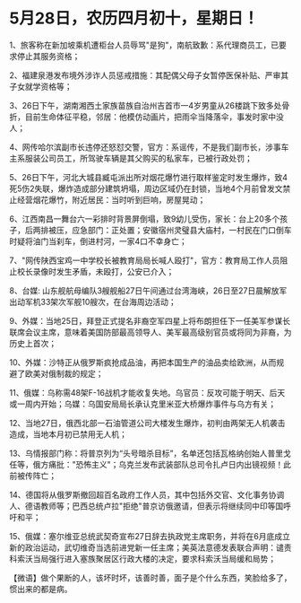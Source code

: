 # 5月28日，农历四月初十，星期日！

1、旅客称在新加坡乘机遭柜台人员辱骂"是狗"，南航致歉：系代理商员工，已要求停止其服务资格；

2、福建泉港发布境外涉诈人员惩戒措施：其配偶父母子女暂停医保补贴、严审其子女就学资格等；

3、26日下午，湖南湘西土家族苗族自治州吉首市一4岁男童从26楼跳下致多处骨折，目前生命体征平稳，邻居：他模仿动画片，把雨伞当降落伞，事发时家中没人；

4、网传哈尔滨副市长违停还怒怼交警，官方：系谣传，不是我们副市长，涉事车主系服装公司员工，所驾驶车辆是其父购买的私家车，已被行政处罚；

5、26日下午，河北大城县臧屯派出所对烟花爆竹进行取样鉴定时发生爆炸，致4死5伤2失联，爆炸造成部分建筑坍塌，周边区域仍在封锁，当地4个月前曾发文禁止经营烟花爆竹，附近居民：当时听到巨响，房屋晃动；

6、江西南昌一舞台六一彩排时背景屏倒塌，致9幼儿受伤，家长：台上20多个孩子，后两排被压，应急部门：正处置；安徽宿州灵璧县大庙村，一村民在门口倒车时疑将油门当刹车，倒进村河，一家4口不幸身亡；

7、"网传陕西宝鸡一中学校长被教育局局长喊人殴打"，官方：教育局工作人员阻止校长录像时发生矛盾，未殴打，公安已介入；

8、台媒: 山东舰航母编队3艘舰船27日午间通过台湾海峡，26日至27日晨解放军出动军机33架次军舰10艘次，在台海周边活动；

9、外媒：当地25日，拜登正式提名非裔空军四星上将布朗担任下一任美军参谋长联席会议主席，意味着美国防部最高领导人、美军最高级别官员或将同为非裔，为历史上首次；

10、外媒：沙特正从俄罗斯疯抢成品油，再把本国生产的油品卖给欧洲，从而规避了欧美对俄制裁的规定；

11、俄媒：乌称需48架F-16战机才能收复失地。乌官员：反攻可能于明天、后天或一周内开始；乌媒：乌国安局局长承认克里米亚大桥爆炸事件与乌方有关；

12、当地27日，俄西北部一石油管道公司大楼发生爆炸，初判由两架无人机袭击造成，当地本月初已禁用无人机；

13、乌情报部门称：将普京列为“头号暗杀目标”，名单还包括瓦格纳创始人普里戈任等，俄方痛批："恐怖主义"；乌克兰发布武装部队总司令扎卢日内出镜视频！此前被传阵亡；

14、德国将从俄罗斯撤回超百名政府工作人员，其中包括外交官、文化事务协调人、德语教师等；巴西总统卢拉"拒绝"普京访俄邀请，但表示将继续同中印等国呼吁和平；

15、俄媒：塞尔维亚总统武契奇宣布27日辞去执政党主席职务，并将在6月底成立新的政治运动，武切维奇当选前进党新一任主席；美英法意德发表联合声明：谴责科索沃当局强行进入塞族聚居区行政大楼的决定，要求科索沃当局缓和局势；



【微语】做个果断的人，该坏时坏，该善时善，面子是个什么东西，笑脸给多了，惯出来的都是病。

